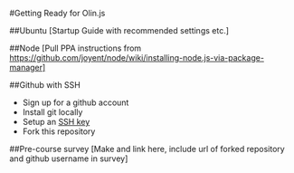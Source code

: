 #Getting Ready for Olin.js

##Ubuntu
[Startup Guide with recommended settings etc.]

##Node
[Pull PPA instructions from https://github.com/joyent/node/wiki/installing-node.js-via-package-manager]

##Github with SSH
* Sign up for a github account
* Install git locally
* Setup an [SSH key](https://help.github.com/articles/generating-ssh-keys/)
* Fork this repository

##Pre-course survey
[Make and link here, include url of forked repository and github username in survey]